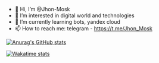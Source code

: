- 👋 Hi, I’m @Jhon-Mosk
- 👀 I’m interested in digital world and technologies
- 🌱 I’m currently learning bots, yandex cloud
- 📫 How to reach me: telegram - https://t.me/Jhon_Mosk

[![Anurag's GitHub stats](https://d5d0eddb7adlnht7keh1.apigw.yandexcloud.net/?username=Jhon-Mosk&count_private=true&show_icons=true&theme=merko&include_all_commits=false&locale=ru)](https://github.com/anuraghazra/github-readme-stats)

[![Wakatime stats](https://d5d0eddb7adlnht7keh1.apigw.yandexcloud.net/wakatime?username=Jhon_Mosk&theme=merko&locale=ru&layout=compact)](https://wakatime.com/@Jhon_Mosk)
<!---
### Языки используемые в публичных репозиториях

[![Top used lang](https://d5d0eddb7adlnht7keh1.apigw.yandexcloud.net/top-langs?username=Jhon-Mosk&layout=pie&theme=merko&size_weight=0.5&count_weight=0.5)](https://github.com/anuraghazra/github-readme-stats)
--->
<!---
Jhon-Mosk/Jhon-Mosk is a ✨ special ✨ repository because its `README.md` (this file) appears on your GitHub profile.
You can click the Preview link to take a look at your changes.
--->
